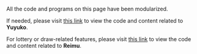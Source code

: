 All the code and programs on this page have been modularized.

If needed, please visit [this link](https://github.com/Shiroko253/Yuyuko_bot) to view the code and content related to **Yuyuko**.

For lottery or draw-related features, please visit [this link](https://github.com/Shiro253/Reimu_bot) to view the code and content related to **Reimu**.
